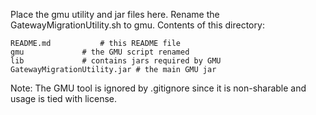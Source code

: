 Place the gmu utility and jar files here. Rename the GatewayMigrationUtility.sh to gmu.
Contents of this directory:
```
README.md			# this README file
gmu				# the GMU script renamed
lib				# contains jars required by GMU
GatewayMigrationUtility.jar	# the main GMU jar
```
Note: The GMU tool is ignored by .gitignore since it is non-sharable and usage is tied with license.


